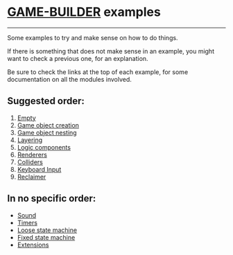 # [GAME-BUILDER][game-builder] examples
---------------------------------------

Some examples to try and make sense on how to do things.

If there is something that does not make sense in an example,
you might want to check a previous one, for an explanation.

Be sure to check the links at the top of each example,
for some documentation on all the modules involved.

Suggested order: 
----------------

1. [Empty][empty]	
2. [Game object creation][game_object_creation]
3. [Game object nesting][game_object_nesting]
4. [Layering][layering]
5. [Logic components][logic_components]
6. [Renderers][renderers]
8. [Colliders][colliders]
9. [Keyboard Input][keyboard]
10. [Reclaimer][reclaimer]

In no specific order:
---------------------

- [Sound][sound]
- [Timers][timers]
- [Loose state machine][loose_state_machine]
- [Fixed state machine][fixed_state_machine]
- [Extensions][extensions]


[game-builder]: http://diegomarquez.github.io/game-builder
[empty]: ./empty/main.html
[game_object_creation]: ./game_object_creation/main.html
[game_object_nesting]: ./game_object_nesting/main.html
[layering]: ./layering/main.html
[logic_components]: ./logic_components/main.html
[renderers]: ./renderers/main.html
[colliders]: ./colliders/main.html
[keyboard]: ./keyboard/main.html
[reclaimer]: ./reclaimer/main.html

[sound]: ./sound/main.html
[timers]: ./timers/main.html
[loose_state_machine]: ./loose_state_machine/main.html
[fixed_state_machine]: ./fixed_state_machine/main.html
[extensions]: ./extensions/main.html